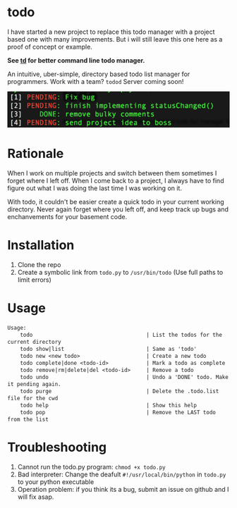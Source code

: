 todo
====

I have started a new project to replace this todo manager with
a project based one with many improvements. But i will still leave this
one here as a proof of concept or example.

**See [td](https://github.com/grplyler/td) for better command line todo manager.**

An intuitive, uber-simple, directory based todo list manager for programmers.
Work with a team? `todod` Server coming soon!

![Todo in action](/screenshot.png)

Rationale
====
When I work on multiple projects and switch between them sometimes I forget
where I left off. When I come back to a project, I always have to find
figure out what I was doing the last time I was working on it.

With todo, it couldn't be easier create a quick todo in your current working directory.
Never again forget where you left off, and keep track up bugs and enchanvements for your
basement code.

Installation
=====
1. Clone the repo
2. Create a symbolic link from `todo.py` to `/usr/bin/todo` (Use full paths to limit errors)

Usage
=====
```
Usage:
	todo                                    | List the todos for the current directory
	todo show|list                          | Same as 'todo'
	todo new <new todo>                     | Create a new todo
	todo complete|done <todo-id>            | Mark a todo as complete
	todo remove|rm|delete|del <todo-id>     | Remove a todo
	todo undo                               | Undo a 'DONE' todo. Make it pending again.
	todo purge                              | Delete the .todo.list file for the cwd
	todo help                               | Show this help
	todo pop                                | Remove the LAST todo from the list
```

Troubleshooting
=====
1. Cannot run the todo.py program: `chmod +x todo.py`
2. Bad interpreter: Change the deafult `#!/usr/local/bin/python` in `todo.py` to your python executable
3. Operation problem: if you think its a bug, submit an issue on github and I will fix asap.
